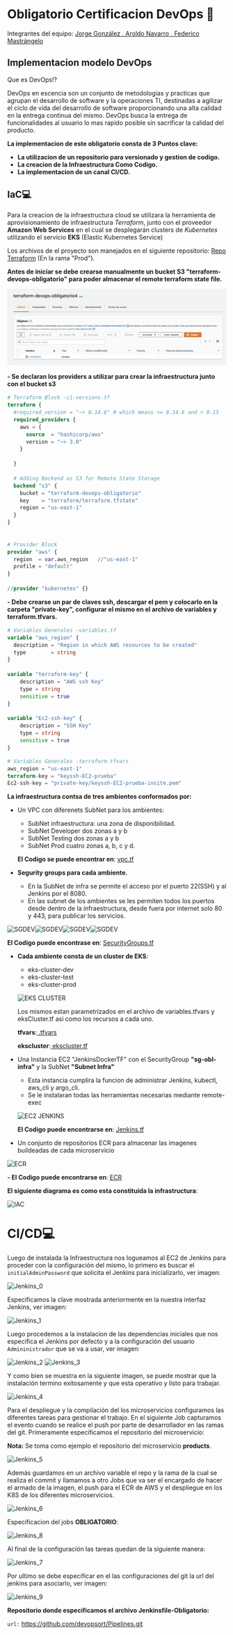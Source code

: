 
# Obligatorio Certificacion DevOps :rocket:

Integrantes del equipo: [Jorge González  ](https://github.com/jorgon183)[, Aroldo Navarro  ](https://github.com/aroldonq)[, Federico Mastrángelo](https://github.com/2matra2/)

## Implementacion modelo DevOps

Que es DevOps:interrobang:

DevOps en escencia son un conjunto de metodologias y practicas que agrupan el desarrollo
de software y  la operaciones TI, destinadas a agilizar el ciclo de vida del desarrollo de 
software proporcionando una alta calidad en la entrega continua del mismo. DevOps busca
la entrega de funcionalidades al usuario lo mas rapido posible sin sacrificar la calidad del 
producto.




**La implementacion de este obligatorio consta de 3 Puntos clave:**

- **La utilizacion de un repositorio para versionado y gestion de codigo.**
- **La creacion de la Infraestructura Como Codigo.**
- **La implementacion de un canal CI/CD.**


## IaC:computer:

Para la creacion de la infraestructura cloud se utilizara la herramienta de aprovisionamiento de infraestructura *Terraform*, junto con el proveedor **Amazon Web Services** en el cual se desplegarán clusters de *Kubernetes* utilizando el servicio **EKS** (Elastic Kubernetes Service)

Los archivos de el proyecto son manejados en el siguiente repositorio:
[Repo Terraform](https://github.com/devopsort/terraform.git)  (En la rama "Prod").


**Antes de iniciar se debe crearse manualmente un bucket S3 "terraform-devops-obligatorio" para poder almacenar el remote terraform state file.** 

![Bucket S3](Images/Bucket.png)


**- Se declaran los providers a utilizar para crear la infraestructura junto con el bucket s3**

```terraform
# Terraform Block -c1-versions.tf
terraform {
  #required_version = "~> 0.14.6" # which means >= 0.14.6 and < 0.15
  required_providers {
    aws = {
      source  = "hashicorp/aws"
      version = "~> 3.0"
    }
   
  }

  # Adding Backend as S3 for Remote State Storage
  backend "s3" {
    bucket = "terraform-devops-obligatorio"
    key    = "terraform/terraform.tfstate"
    region = "us-east-1"
  }
}


# Provider Block
provider "aws" {
  region  = var.aws_region   //"us-east-1"
  profile = "default"
}

//provider "kubernetes" {}
```

**- Debe crearse un par de claves ssh, descargar el pem y colocarlo en la carpeta "private-key", configurar el mismo en el archivo de variables y terraform.tfvars.**

```terraform
# Variables Generales -variables.tf
variable "aws_region" {
  description = "Region in which AWS resources to be created"
  type        = string
}

variable "terraform-key" {
    description = "AWS ssh Key"
    type = string
    sensitive = true
}

variable "Ec2-ssh-key" {
    description = "SSH Key"
    type = string
    sensitive = true
}
```

```terraform
# Variables Generales -terraform.tfvars
aws_region = "us-east-1"
terraform-key = "keyssh-EC2-prueba"
Ec2-ssh-key = "private-key/keyssh-EC2-prueba-insite.pem"
````

**La infraestructura contsa de tres ambientes conformados por:**

- Un VPC con diferenets SubNet para los ambientes:
  - SubNet infraestructura: una zona de disponibilidad.
  - SubNet Developer dos zonas a y b
  - SubNet Testing dos zonas a y b 
  - SubNet Prod cuatro zonas a, b, c y d.



  **El Codigo se puede encontrar en**: [vpc.tf](https://github.com/devopsort/terraform/blob/Prod/c2-vpc.tf)

- **Segurity groups para cada ambiente.**
    - En la SubNet de infra se permite el acceso por el puerto 22(SSH) y al Jenkins por el 8080.
    - En las subnet de los ambientes se les permiten todos los puertos desde dentro de la infraestructura, desde fuera por internet solo 80 y 443, para publicar los         servicios.


![SGDEV](Images/sgdev.jpeg)![SGDEV](Images/sgprod.jpeg)![SGDEV](Images/sgtest.jpeg)![SGDEV](Images/sginfra.jpeg)



   **El Codigo puede encontrase en**: [SecurityGroups.tf](https://github.com/devopsort/terraform/blob/Prod/c4-sg.tf)

- **Cada ambiente consta de un cluster de EKS**:
  - eks-cluster-dev 
  - eks-cluster-test
  - eks-cluster-prod
    
  ![EKS CLUSTER](Images/EKS.jpeg)
  
  Los mismos estan parametrizados en el archivo de variables.tfvars y eksCluster.tf asi como los recursos a cada uno.

  **tfvars**:[ .tfvars](https://github.com/devopsort/terraform/blob/Prod/terraform.tfvars) 

  **ekscluster**:[ ekscluster.tf](https://github.com/devopsort/terraform/blob/Prod/eksCluster.tf)




- Una Instancia EC2 "JenkinsDockerTF" con el SecurityGroup **"sg-obl-infra"** y la SubNet **"Subnet Infra"**
  - Esta instancia cumplira la funcion de administrar Jenkins, kubectl, aws_cli y argo_cli.
  - Se le instalaran todas las herramientas necesarias mediante remote-exec
  
  ![EC2 JENKINS](Images/JenkinsDockerTF.jpeg)
  
  
  
    **El Codigo puede encontrarse en**: [Jenkins.tf](https://github.com/devopsort/terraform/blob/Prod/Jenkins.tf)
  
 

- Un conjunto de repositorios ECR para almacenar las imagenes buildeadas de cada microservicio

![ECR](Images/ecr.jpeg)

   **- El Codigo puede encontrarse en**: [ECR](https://github.com/devopsort/terraform/blob/Prod/ECR.tf)


**El siguiente diagrama es como esta constituida la infrastructura**:


![IAC](Images/IAC.jpeg)



# CI/CD:computer:

Luego de instalada la Infraestructura nos logueamos al EC2 de Jenkins para proceder con la configuración del mismo, lo primero es buscar el `initialAdminPassword` que solicita el Jenkins para inicializarlo, ver imagen:

![Jenkins_0](Images/Screenshot_0.png)

 Especificamos la clave mostrada anteriormente en la nuestra interfaz Jenkins, ver imagen:

![Jenkins_1](Images/Screenshot_1.png)


Luego procedemos a la instalacion de las dependencias iniciales que nos especifica el Jenkins por defecto y a la configuración del usuario `Admininistrador` que se va a usar, ver imagen:

![Jenkins_2](Images/Screenshot_2.png)
![Jenkins_3](Images/Screenshot_3.png)

Y como bien se muestra en la siguiente imagen, se puede mostrar que la instalación termino exitosamente y que esta operativo y listo para trabajar.

![Jenkins_4](Images/Screenshot_4.png)

Para el despliegue y la compilación del los microservicios configuramos las diferentes tareas para gestionar el trabajo.
En el siguiente Job capturamos el evento cuando se realice el push por parte de desarrollador en las ramas del git.
Primeramente especificamos el repositorio del microservicio:

**Nota:** Se toma como ejemplo el repositorio del microservicio **products**.

![Jenkins_5](Images/Screenshot_5.png)

Además guardamos en un archivo variable el repo y la rama de la cual se realiza el commit y llamamos a otro Jobs que va ser el encargado de hacer el armado de la imagen, el push para el ECR de AWS y el despliegue en los K8S de los diferentes microservicios.

![Jenkins_6](Images/Screenshot_6.png)

Especificacion del jobs **OBLIGATORIO**:

![Jenkins_8](Images/Screenshot_8.png)

Al final de la configuración las tareas quedan de la siguiente manera:

![Jenkins_7](Images/Screenshot_7.png)

Por ultimo se debe especificar en el las configuraciones del git la url del jenkins para asociarlo, ver imagen:

![Jenkins_9](Images/Screenshot_9.png)

**Repositorio donde especificamos el archivo Jenkinsfile-Obligatorio:** 

`url:` https://github.com/devopsort/Pipelines.git







